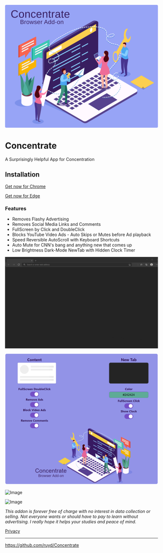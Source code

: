 ![Image](images/Concentrate.svg)

# Concentrate

A Surprisingly Helpful App for Concentration

## Installation

[Get now for Chrome](https://chrome.google.com/webstore/detail/goecnaonchbggnbifdlgcdflabaiilpj)

[Get now for Edge](https://microsoftedge.microsoft.com/addons/detail/mmlolmfkhnilblibmnalmkinojfpcckh)

### Features

- Removes Flashy Advertising
- Removes Social Media Links and Comments
- FullScreen by Click and DoubleClick
- Blocks YouTube Video Ads - Auto Skips or Mutes before Ad playback
- Speed Reversible AutoScroll with Keyboard Shortcuts
- Auto Mute for CNN's bang and anything new that comes up
- Low Brightness Dark-Mode NewTab with Hidden Clock Timer

![Image](visuals/ConcentrateNewTab.gif)

![Image](visuals/Options.png)

![Image](visuals/ConcentrateBlockVideo.gif)

![Image](visuals/ConcentrateScroll.gif)

_This addon is forever free of charge with no interest in data collection or selling. Not everyone wants or should have to pay to learn without advertising. I really hope it helps your studies and peace of mind._

[Privacy](PRIVACY.TXT)

---

https://github.com/ruyd/Concentrate
